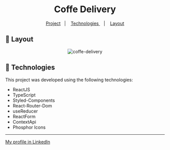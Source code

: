 <h1 align="center">Coffe Delivery</h1>

<p align="center">
  <a href="#-project">Project</a>&nbsp;&nbsp;&nbsp;|&nbsp;&nbsp;&nbsp;
  <a href="#-tecnologias"> Technologies </a>&nbsp;&nbsp;&nbsp;|&nbsp;&nbsp;&nbsp;
  <a href="#-layout">Layout</a>
</p>

## 🔖 Layout

<p align="center">
 <p align="center">
  <img alt="coffe-delivery" src="https://user-images.githubusercontent.com/56506919/219960287-d0612632-6063-4624-8592-6c79acfa1701.png">
</p>
</p>


## 🚀 Technologies

This project was developed using the following technologies:

- ReactJS
- TypeScript
- Styled-Components
- React-Router-Dom
- useReducer
- ReactForm
- ContextApi
- Phosphor Icons

---

[My profile in Linkedln](https://www.linkedin.com/in/felipenobrg)
